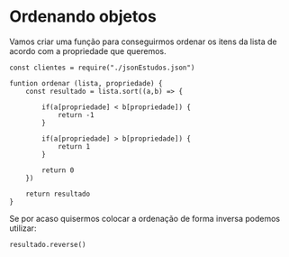 # Ordenando objetos

Vamos criar uma função para conseguirmos ordenar os itens da lista de acordo com a propriedade que queremos.

    const clientes = require("./jsonEstudos.json")

    funtion ordenar (lista, propriedade) {
        const resultado = lista.sort((a,b) => {

            if(a[propriedade] < b[propriedade]) {
                return -1
            }

            if(a[propriedade] > b[propriedade]) {
                return 1
            }

            return 0
        })

        return resultado
    }

Se por acaso quisermos colocar a ordenação de forma inversa podemos utilizar:

    resultado.reverse()

